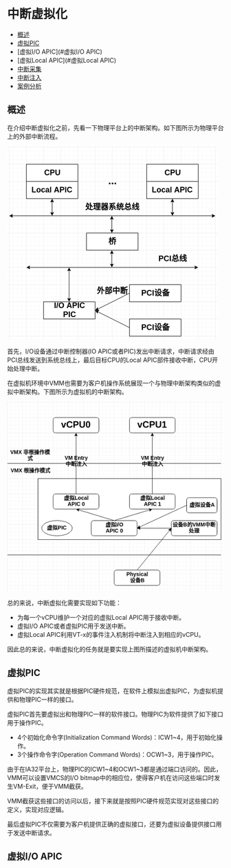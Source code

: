 # 中断虚拟化

* [概述](#概述)
* [虚拟PIC](#虚拟PIC)
* [虚拟I/O APIC](#虚拟I/O APIC)
* [虚拟Local APIC](#虚拟Local APIC)
* [中断采集](#中断采集)
* [中断注入](#中断注入)
* [案例分析](#案例分析)

## 概述

在介绍中断虚拟化之前，先看一下物理平台上的中断架构。如下图所示为物理平台上的外部中断流程。

![物理平台的中断架构](./assets/physical_interrupt.png)

首先，I/O设备通过中断控制器(IO APIC或者PIC)发出中断请求，中断请求经由PCI总线发送到系统总线上，最后目标CPU的Local APIC部件接收中断，CPU开始处理中断。

在虚拟机环境中VMM也需要为客户机操作系统展现一个与物理中断架构类似的虚拟中断架构。下图所示为虚拟机的中断架构。

![虚拟机的中断架构](./assets/virtual_interrupts.png)

总的来说，中断虚拟化需要实现如下功能：

- 为每一个vCPU维护一个对应的虚拟Local APIC用于接收中断。
- 虚拟I/O APIC或者虚拟PIC用于发送中断。
- 虚拟Local APIC利用VT-x的事件注入机制将中断注入到相应的vCPU。

因此总的来说，中断虚拟化的任务就是要实现上图所描述的虚拟机中断架构。

## 虚拟PIC

虚拟PIC的实现其实就是根据PIC硬件规范，在软件上模拟出虚拟PIC，为虚拟机提供和物理PIC一样的接口。

虚拟PIC首先要虚拟出和物理PIC一样的软件接口。物理PIC为软件提供了如下接口用于操作PIC。

- 4个初始化命令字(Initialization Command Words)：ICW1~4，用于初始化操作。
- 3个操作命令字(Operation Command Words)：OCW1~3，用于操作PIC。

由于在IA32平台上，物理PIC的ICW1~4和OCW1~3都是通过端口访问的。因此，VMM可以设置VMCS的I/O bitmap中的相应位，使得客户机在访问这些端口时发生VM-Exit，便于VMM截获。

VMM截获这些接口的访问以后，接下来就是按照PIC硬件规范实现对这些接口的定义，实现对应逻辑。

最后虚拟PIC不仅需要为客户机提供正确的虚拟接口，还要为虚拟设备提供接口用于发送中断请求。

## 虚拟I/O APIC
